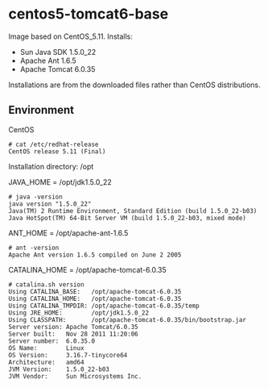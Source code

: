 # centos5-tomcat6-base

Image based on CentOS_5.11.  Installs:

* Sun Java SDK 1.5.0_22
* Apache Ant 1.6.5
* Apache Tomcat 6.0.35

Installations are from the downloaded files rather than CentOS distributions.

Environment
------------

CentOS

    # cat /etc/redhat-release 
    CentOS release 5.11 (Final)

Installation directory: /opt

JAVA_HOME = /opt/jdk1.5.0_22

    # java -version
    java version "1.5.0_22"
    Java(TM) 2 Runtime Environment, Standard Edition (build 1.5.0_22-b03)
    Java HotSpot(TM) 64-Bit Server VM (build 1.5.0_22-b03, mixed mode)

ANT_HOME = /opt/apache-ant-1.6.5

    # ant -version
    Apache Ant version 1.6.5 compiled on June 2 2005

CATALINA_HOME = /opt/apache-tomcat-6.0.35

    # catalina.sh version
    Using CATALINA_BASE:   /opt/apache-tomcat-6.0.35
    Using CATALINA_HOME:   /opt/apache-tomcat-6.0.35
    Using CATALINA_TMPDIR: /opt/apache-tomcat-6.0.35/temp
    Using JRE_HOME:        /opt/jdk1.5.0_22
    Using CLASSPATH:       /opt/apache-tomcat-6.0.35/bin/bootstrap.jar
    Server version: Apache Tomcat/6.0.35
    Server built:   Nov 28 2011 11:20:06
    Server number:  6.0.35.0
    OS Name:        Linux
    OS Version:     3.16.7-tinycore64
    Architecture:   amd64
    JVM Version:    1.5.0_22-b03
    JVM Vendor:     Sun Microsystems Inc.



